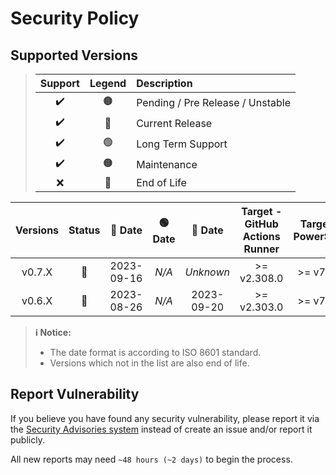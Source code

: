 # Security Policy

## Supported Versions

> | **Support** | **Legend** | **Description** |
> |:-:|:-:|:--|
> | ✔️ | 🟤 | Pending / Pre Release / Unstable |
> | ✔️ | 🔵 | Current Release |
> | ✔️ | 🟢 | Long Term Support |
> | ✔️ | 🟠 | Maintenance |
> | ❌ | 🔴 | End of Life |

| **Versions** | **Status** | **🔵 Date** | **🟢 Date** | **🔴 Date** | **Target - GitHub Actions Runner** | **Target - PowerShell** |
|:-:|:-:|:-:|:-:|:-:|:-:|:-:|
| v0.7.X | 🔵 | 2023-09-16 | *N/A* | *Unknown* | >= v2.308.0 | >= v7.2.0 |
| v0.6.X | 🔴 | 2023-08-26 | *N/A* | 2023-09-20 | >= v2.303.0 | >= v7.2.0 |

> **ℹ️ Notice:**
>
> - The date format is according to ISO 8601 standard.
> - Versions which not in the list are also end of life.

## Report Vulnerability

If you believe you have found any security vulnerability, please report it via the [Security Advisories system](https://github.com/hugoalh/disk-space-optimizer-ghaction/security/advisories/new) instead of create an issue and/or report it publicly.

All new reports may need `~48 hours (~2 days)` to begin the process.
